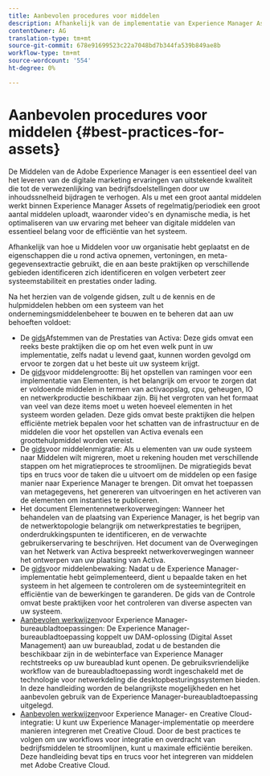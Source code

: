```yaml
---
title: Aanbevolen procedures voor middelen
description: Afhankelijk van de implementatie van Experience Manager Assets en de functies die u gebruikt voor het ophalen van elementen, het genereren van uitvoeringen en het extraheren van metagegevens, het identificeren en volgen van de beste praktijken op verschillende gebieden verbetert de systeemstabiliteit en prestaties onder belasting aanzienlijk.
contentOwner: AG
translation-type: tm+mt
source-git-commit: 678e91699523c22a7048bd7b344fa539b849ae8b
workflow-type: tm+mt
source-wordcount: '554'
ht-degree: 0%

---
```



# Aanbevolen procedures voor middelen {#best-practices-for-assets}

De Middelen van de Adobe Experience Manager is een essentieel deel van het leveren van de digitale marketing ervaringen van uitstekende kwaliteit die tot de verwezenlijking van bedrijfsdoelstellingen door uw inhoudssnelheid bijdragen te verhogen. Als u met een groot aantal middelen werkt binnen Experience Manager Assets of regelmatig/periodiek een groot aantal middelen uploadt, waaronder video&#39;s en dynamische media, is het optimaliseren van uw ervaring met beheer van digitale middelen van essentieel belang voor de efficiëntie van het systeem.

Afhankelijk van hoe u Middelen voor uw organisatie hebt geplaatst en de eigenschappen die u rond activa opnemen, vertoningen, en meta-gegevensextractie gebruikt, die en aan beste praktijken op verschillende gebieden identificeren zich identificeren en volgen verbetert zeer systeemstabiliteit en prestaties onder lading.

Na het herzien van de volgende gidsen, zult u de kennis en de hulpmiddelen hebben om een systeem van het ondernemingsmiddelenbeheer te bouwen en te beheren dat aan uw behoeften voldoet:

* De [gids](/help/assets/performance-tuning-guidelines.md)Afstemmen van de Prestaties van Activa: Deze gids omvat een reeks beste praktijken die op om het even welk punt in uw implementatie, zelfs nadat u levend gaat, kunnen worden gevolgd om ervoor te zorgen dat u het beste uit uw systeem krijgt.
* De [gids](/help/assets/assets-sizing-guide.md)voor middelengrootte: Bij het opstellen van ramingen voor een implementatie van Elementen, is het belangrijk om ervoor te zorgen dat er voldoende middelen in termen van activaopslag, cpu, geheugen, IO en netwerkproductie beschikbaar zijn. Bij het vergroten van het formaat van veel van deze items moet u weten hoeveel elementen in het systeem worden geladen. Deze gids omvat beste praktijken die helpen efficiënte metriek bepalen voor het schatten van de infrastructuur en de middelen die voor het opstellen van Activa evenals een groottehulpmiddel worden vereist.
* De [gids](/help/assets/assets-migration-guide.md)voor middelenmigratie: Als u elementen van uw oude systeem naar Middelen wilt migreren, moet u rekening houden met verschillende stappen om het migratieproces te stroomlijnen. De migratiegids bevat tips en trucs voor de taken die u uitvoert om de middelen op een fasige manier naar Experience Manager te brengen. Dit omvat het toepassen van metagegevens, het genereren van uitvoeringen en het activeren van de elementen om instanties te publiceren.
* Het document [](/help/assets/assets-network-considerations.md)Elementennetwerkoverwegingen: Wanneer het behandelen van de plaatsing van Experience Manager, is het begrip van de netwerktopologie belangrijk om netwerkprestaties te begrijpen, onderdrukkingspunten te identificeren, en de verwachte gebruikerservaring te beschrijven. Het document van de Overwegingen van het Netwerk van Activa bespreekt netwerkoverwegingen wanneer het ontwerpen van uw plaatsing van Activa.
* De [gids](/help/assets/assets-monitoring-best-practices.md)voor middelenbewaking: Nadat u de Experience Manager-implementatie hebt geïmplementeerd, dient u bepaalde taken en het systeem in het algemeen te controleren om de systeemintegriteit en efficiëntie van de bewerkingen te garanderen. De gids van de Controle omvat beste praktijken voor het controleren van diverse aspecten van uw systeem.
* [Aanbevolen werkwijzen](https://helpx.adobe.com/experience-manager/desktop-app/aem-desktop-app-best-practices.html)voor Experience Manager-bureaubladtoepassingen: De Experience Manager-bureaubladtoepassing koppelt uw DAM-oplossing (Digital Asset Management) aan uw bureaublad, zodat u de bestanden die beschikbaar zijn in de webinterface van Experience Manager rechtstreeks op uw bureaublad kunt openen. De gebruiksvriendelijke workflow van de bureaubladtoepassing wordt ingeschakeld met de technologie voor netwerkdeling die desktopbesturingssystemen bieden. In deze handleiding worden de belangrijkste mogelijkheden en het aanbevolen gebruik van de Experience Manager-bureaubladtoepassing uitgelegd.
* [Aanbevolen werkwijzen](/help/assets/aem-cc-integration-best-practices.md)voor Experience Manager- en Creative Cloud-integratie: U kunt uw Experience Manager-implementatie op meerdere manieren integreren met Creative Cloud. Door de best practices te volgen om uw workflows voor integratie en overdracht van bedrijfsmiddelen te stroomlijnen, kunt u maximale efficiëntie bereiken. Deze handleiding bevat tips en trucs voor het integreren van middelen met Adobe Creative Cloud.
